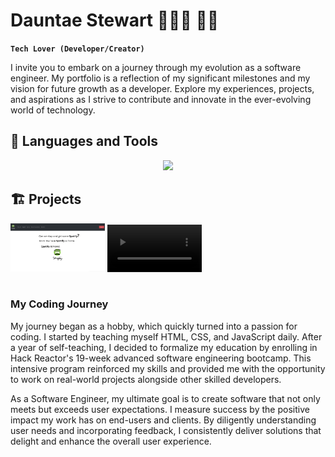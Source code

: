 # Dauntae Stewart 👨🏽‍💻 👋🏽

**`Tech Lover (Developer/Creator)`**

I invite you to embark on a journey through my evolution as a software engineer. My portfolio is a reflection of my significant milestones and my vision for future growth as a developer. Explore my experiences, projects, and aspirations as I strive to contribute and innovate in the ever-evolving world of technology.

## 🧰 Languages and Tools

<p align="center">
  <a href="https://skillicons.dev">
    <img src="https://skillicons.dev/icons?i=html,css,py,js,cpp,fastapi,react,redux,postgres,nodejs,mongodb,github,docker,django,bootstrap" />
  </a>
</p>

## 🏗️ Projects

<section>
<a href="#"><img width="30%" height="30%" src="/assets/stupifyHome.png"/></a>
<a href="#">
  <video width="30%" height="30%" controls>
    <source src="/assets/stupifyVid.mp4" type="video/quicktime">
    Your browser does not support the video tag.
  </video>
</a>
</section>

#

  <summary><h3>My Coding Journey</h3></summary>
  <p>
  My journey began as a hobby, which quickly turned into a passion for coding. I started by teaching myself HTML, CSS, and JavaScript daily. After a year of self-teaching, I decided to formalize my education by enrolling in Hack Reactor's 19-week advanced software engineering bootcamp. This intensive program reinforced my skills and provided me with the opportunity to work on real-world projects alongside other skilled developers.

As a Software Engineer, my ultimate goal is to create software that not only meets but exceeds user expectations. I measure success by the positive impact my work has on end-users and clients. By diligently understanding user needs and incorporating feedback, I consistently deliver solutions that delight and enhance the overall user experience.

  </p>
<!--
**DauntaeS/DauntaeS** is a ✨ _special_ ✨ repository because its `README.md` (this file) appears on your GitHub profile.

Here are some ideas to get you started:

- 🔭 I’m currently working on ...
- 🌱 I’m currently learning ...
- 👯 I’m looking to collaborate on ...
- 🤔 I’m looking for help with ...
- 💬 Ask me about ...
- 📫 How to reach me: ...
- 😄 Pronouns: ...
- ⚡ Fun fact: ...
  -->
